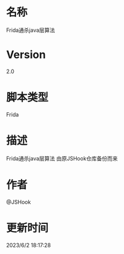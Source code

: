 # 名称
Frida通杀java层算法
# Version
2.0
# 脚本类型
Frida
# 描述
Frida通杀java层算法
由原JSHook仓库备份而来
# 作者
@JSHook
# 更新时间
2023/6/2 18:17:28